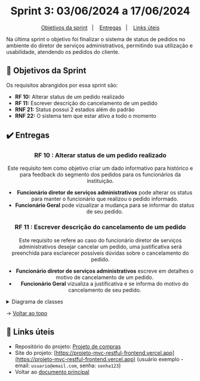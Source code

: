 <span id="topo">

<h1 align="center">Sprint 3: 03/06/2024 a 17/06/2024</h1>

<p align="center">
    <a href="#objetivos">Objetivos da sprint</a> &nbsp |&nbsp &nbsp
    <a href="#entregas">Entregas</a> &nbsp |&nbsp &nbsp
    <a href="#links">Links úteis</a>
</p>

Na última sprint o objetivo foi finalizar o sistema de status de pedidos no ambiente do diretor de serviços administrativos, permitindo sua utilização e usabilidade, atendendo os pedidos do cliente.

<span id="objetivos">

## :dart: Objetivos da Sprint

Os requisitos abrangidos por essa sprint são:
- **RF 10:** Alterar status de um pedido realizado
- **RF 11:** Escrever descrição do cancelamento de um pedido
- **RNF 21:** Status possui 2 estados além do padrão
- **RNF 22:** O sistema tem que estar ativo a todo o momento

<span id="entregas">

## :heavy_check_mark: Entregas

<div align="center">

### RF 10 : Alterar status de um pedido realizado

Este requisito tem como objetivo criar um dado informativo para histórico e para feedback do segmento dos pedidos para os funcionários da instituição.

- **Funcionário diretor de serviços administrativos** pode alterar os status para manter o funcionário que realizou o pedido informado.
- **Funcionário Geral** pode vizualizar a mudança para se informar do status de seu pedido.

### RF 11 : Escrever descrição do cancelamento de um pedido

Este requisito se refere ao caso do funcionário diretor de serviços administrativos desejar cancelar um pedido, uma justificativa será preenchida para esclarecer possíveis dúvidas sobre o cancelamento do pedido.

- **Funcionário diretor de serviços administrativos** escreve em detalhes o motivo de cancelamento de um pedido.
- **Funcionário Geral** vizualiza a justificativa e se informa do motivo do cancelamento de seu pedido.

</div>

<details>
   <summary>Diagrama de classes</summary>
   <h4>Diagrama de classes mapeado do frontend</h4>
    
   ![image](https://github.com/paulovictorio/Documentacao_projetoCompras/assets/127141305/1ff24ea3-3fcc-4c4e-807f-66218933f2e0)
    
</details>

→ [Voltar ao topo](#topo)
    
<span id="links">

## :link: Links úteis

- Repositório do projeto: [Projeto de compras](https://github.com/thiago-diegoli/Projeto-MVC-RESTful)
- Site do projeto: [https://projeto-mvc-restful-frontend.vercel.app](https://projeto-mvc-restful-frontend.vercel.app) (usuário exemplo - email: `usuario@email.com`, senha: `senha123`)
- Voltar ao [documento principal](https://github.com/paulovictorio/Documentacao_projetoCompras/blob/main/README.md)
